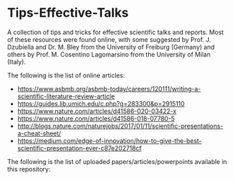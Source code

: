 # Tips-Effective-Talks
A collection of tips and tricks for effective scientific talks and reports.
Most of these resources were found online, with some suggested by Prof. J. Dzubiella and Dr. M. Bley from the University of Freiburg (Germany) and others by Prof. M. Cosentino Lagomarsino from the University of Milan (Italy).


The following is the list of online articles:
 - https://www.asbmb.org/asbmb-today/careers/120111/writing-a-scientific-literature-review-article
 - https://guides.lib.umich.edu/c.php?g=283300&p=2915110
 - https://www.nature.com/articles/d41586-020-03422-x
 - https://www.nature.com/articles/d41586-018-07780-5
 - http://blogs.nature.com/naturejobs/2017/01/11/scientific-presentations-a-cheat-sheet/
 - https://medium.com/edge-of-innovation/how-to-give-the-best-scientific-presentation-ever-c87e202718cf

 The following is the list of uploaded papers/articles/powerpoints available in this repository:
